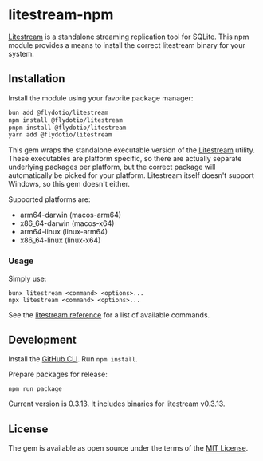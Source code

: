# litestream-npm

[Litestream](https://litestream.io/) is a standalone streaming replication tool for SQLite. This npm module provides a means to install the correct litestream binary for your system.

## Installation

Install the module using your favorite package manager:

```sh
bun add @flydotio/litestream
npm install @flydotio/litestream
pnpm install @flydotio/litestream
yarn add @flydotio/litestream
```

This gem wraps the standalone executable version of the [Litestream](https://litestream.io/install/source/) utility. These executables are platform specific, so there are actually separate underlying packages per platform, but the correct package will automatically be picked for your platform. Litestream itself doesn't support Windows, so this gem doesn't either.

Supported platforms are:

- arm64-darwin (macos-arm64)
- x86_64-darwin (macos-x64)
- arm64-linux (linux-arm64)
- x86_64-linux (linux-x64)

### Usage

Simply use:

```
bunx litestream <command> <options>...
npx litestream <command> <options>...
```

See the [litestream reference](https://litestream.io/reference/#commands) for a list of available commands.

## Development

Install the [GitHub CLI](https://cli.github.com/).  Run `npm install`.

Prepare packages for release:

```
npm run package
```

Current version is 0.3.13.  It includes binaries for litestream v0.3.13.

## License

The gem is available as open source under the terms of the [MIT License](https://opensource.org/licenses/MIT).
